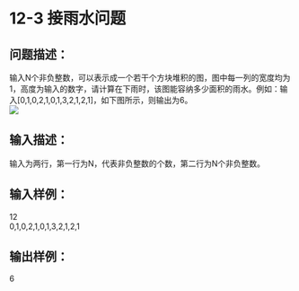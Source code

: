 # 12-3 接雨水问题

## 问题描述：
输入N个非负整数，可以表示成一个若干个方块堆积的图，图中每一列的宽度均为1，高度为输入的数字，请计算在下雨时，该图能容纳多少面积的雨水。例如：输入[0,1,0,2,1,0,1,3,2,1,2,1]，如下图所示，则输出为6。</br>
![](http://img.blog.csdn.net/20170919231109354?watermark/2/text/aHR0cDovL2Jsb2cuY3Nkbi5uZXQvdHVvbWFzaXl5cQ==/font/5a6L5L2T/fontsize/400/fill/I0JBQkFCMA==/dissolve/70/gravity/Center)
## 输入描述：
输入为两行，第一行为N，代表非负整数的个数，第二行为N个非负整数。
## 输入样例：
12</br>
0,1,0,2,1,0,1,3,2,1,2,1
## 输出样例：
6